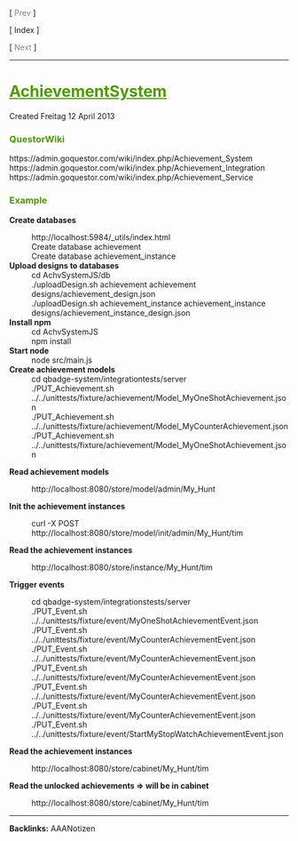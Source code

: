 <!DOCTYPE HTML PUBLIC "-//W3C//DTD HTML 4.01 Transitional//EN" "http://www.w3.org/TR/html4/loose.dtd">
<html>
<head>
    <meta http-equiv="Content-Type" content="text/html; charset=UTF-8">
    <title></title>
    <meta name='Generator' content='Zim 0.59'>
    <style type='text/css'>
        a          { text-decoration: none      }
        a:hover    { text-decoration: underline }
        a:active   { text-decoration: underline }
        strike     { color: grey                }
        u          { text-decoration: none;
            background-color: yellow   }
        tt         { color: #2e3436;            }
        pre        { color: #2e3436;
            margin-left: 20px          }
        h1         { text-decoration: underline;
            color: #4e9a06             }
        h2         { color: #4e9a06             }
        h3         { color: #4e9a06             }
        h4         { color: #4e9a06             }
        h5         { color: #4e9a06             }
        span.insen { color: grey                }
    </style>
</head>
<body>

<!-- Header -->

[ <span class='insen'>Prev</span> ]

[ <a href='/'>Index</a> ]

[ <span class='insen'>Next</span> ]

<!-- End Header -->

<hr />

<!-- Wiki content -->

<h1>AchievementSystem</h1>

<p>
    Created Freitag 12 April 2013<br>
</p>

<h3>QuestorWiki</h3>
<p>
    <a href="https://admin.goquestor.com/wiki/index.php/Achievement_System" title="https://admin.goquestor.com/wiki/index.php/Achievement_System" class="https">https://admin.goquestor.com/wiki/index.php/Achievement_System</a><br>
    <a href="https://admin.goquestor.com/wiki/index.php/Achievement_Integration" title="https://admin.goquestor.com/wiki/index.php/Achievement_Integration" class="https">https://admin.goquestor.com/wiki/index.php/Achievement_Integration</a><br>
    <a href="https://admin.goquestor.com/wiki/index.php/Achievement_Service" title="https://admin.goquestor.com/wiki/index.php/Achievement_Service" class="https">https://admin.goquestor.com/wiki/index.php/Achievement_Service</a><br>
</p>

<h3>Example</h3>
<p>
    <strong>Create databases</strong><br>
<div style='padding-left: 30pt'>
    <a href="http://localhost:5984/_utils/index.html" title="http://localhost:5984/_utils/index.html" class="http">http://localhost:5984/_utils/index.html</a><br>
    Create database achievement<br>
    Create database achievement_instance<br>
</div>
<strong>Upload designs to databases</strong><br>
<div style='padding-left: 30pt'>
    cd AchvSystemJS/db<br>
    ./uploadDesign.sh achievement achievement designs/achievement_design.json<br>
    ./uploadDesign.sh achievement_instance achievement_instance designs/achievement_instance_design.json<br>
</div>
<strong>Install npm</strong><br>
<div style='padding-left: 30pt'>
    cd AchvSystemJS<br>
    npm install<br>
</div>
<strong>Start node</strong><br>
<div style='padding-left: 30pt'>
    node src/main.js<br>
</div>
<strong>Create achievement models</strong><br>
<div style='padding-left: 30pt'>
    cd qbadge-system/integrationtests/server<br>
    ./PUT_Achievement.sh ../../unittests/fixture/achievement/Model_MyOneShotAchievement.json<br>
    ./PUT_Achievement.sh ../../unittests/fixture/achievement/Model_MyCounterAchievement.json<br>
    ./PUT_Achievement.sh ../../unittests/fixture/achievement/Model_MyOneShotAchievement.json<br>
</div>
</p>

<p>
    <strong>Read achievement models</strong><br>
<div style='padding-left: 30pt'>
    <a href="http://localhost:8080/store/model/admin/My_Hunt" title="http://localhost:8080/store/model/admin/My_Hunt" class="http">http://localhost:8080/store/model/admin/My_Hunt</a><br>
</div>
</p>

<p>
    <strong>Init the achievement instances</strong><br>
<div style='padding-left: 30pt'>
    curl -X POST <a href="http://localhost:8080/store/model/init/admin/My_Hunt/tim" title="http://localhost:8080/store/model/init/admin/My_Hunt/tim" class="http">http://localhost:8080/store/model/init/admin/My_Hunt/tim</a><br>
</div>
</p>

<p>
    <strong>Read the achievement instances</strong><br>
<div style='padding-left: 30pt'>
    <a href="http://localhost:8080/store/instance/My_Hunt/tim" title="http://localhost:8080/store/instance/My_Hunt/tim" class="http">http://localhost:8080/store/instance/My_Hunt/tim</a><br>
</div>
</p>

<p>
    <strong>Trigger events</strong><br>
<div style='padding-left: 30pt'>
    cd qbadge-system/integrationstests/server<br>
    ./PUT_Event.sh ../../unittests/fixture/event/MyOneShotAchievementEvent.json<br>
    ./PUT_Event.sh ../../unittests/fixture/event/MyCounterAchievementEvent.json <br>
    ./PUT_Event.sh ../../unittests/fixture/event/MyCounterAchievementEvent.json <br>
    ./PUT_Event.sh ../../unittests/fixture/event/MyCounterAchievementEvent.json <br>
    ./PUT_Event.sh ../../unittests/fixture/event/MyCounterAchievementEvent.json <br>
    ./PUT_Event.sh ../../unittests/fixture/event/MyCounterAchievementEvent.json <br>
    ./PUT_Event.sh ../../unittests/fixture/event/StartMyStopWatchAchievementEvent.json<br>
</div>
</p>

<p>
    <strong>Read the achievement instances</strong><br>
<div style='padding-left: 30pt'>
    <a href="http://localhost:8080/store/cabinet/My_Hunt/tim" title="http://localhost:8080/store/cabinet/My_Hunt/tim" class="http">http://localhost:8080/store/cabinet/My_Hunt/tim</a><br>
</div>
</p>

<p>
    <strong>Read the unlocked achievements =&gt; will be in cabinet</strong><br>
<div style='padding-left: 30pt'>
    <a href="http://localhost:8080/store/cabinet/My_Hunt/tim" title="http://localhost:8080/store/cabinet/My_Hunt/tim" class="http">http://localhost:8080/store/cabinet/My_Hunt/tim</a><br>
</div>
</p>


<!-- End wiki content -->

<hr />

<!-- Attachments and Backlinks -->

<b>Backlinks:</b>		<a href='../AAANotizen.html'>AAANotizen</a>
<br><br>



<!-- End Attachments and Backlinks -->

</body>

</html>
